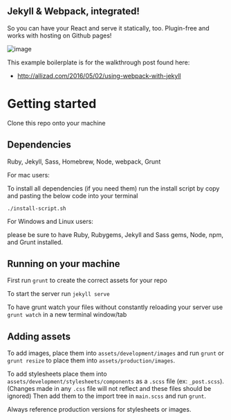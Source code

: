 ## Jekyll & Webpack, integrated!

So you can have your React and serve it statically, too. Plugin-free and works with hosting on Github pages!

![image](https://cloud.githubusercontent.com/assets/5208932/14959264/1f4a0504-1054-11e6-9971-5b5d5143112e.png)

This example boilerplate is for the walkthrough post found here:
- http://allizad.com/2016/05/02/using-webpack-with-jekyll

# Getting started

Clone this repo onto your machine

## Dependencies

Ruby, Jekyll, Sass, Homebrew, Node, webpack, Grunt

For mac users:

To install all dependencies (if you need them) run the install script by copy and pasting the below code into your terminal

`./install-script.sh`


For Windows and Linux users:

please be sure to have Ruby, Rubygems, Jekyll and Sass gems, Node, npm, and Grunt installed.

## Running on your machine

First run `grunt` to create the correct assets for your repo

To start the server run `jekyll serve`

To have grunt watch your files without constantly reloading your server use `grunt watch` in a new terminal window/tab

## Adding assets

To add images, place them into `assets/development/images` and run `grunt` or `grunt resize` to place them into `assets/production/images`.

To add stylesheets place them into `assets/development/stylesheets/components` as a `.scss` file (ex: `_post.scss`).
(Changes made in any `.css` file will not reflect and these files should be ignored) Then add them to the import tree in `main.scss` and run `grunt`.

Always reference production versions for stylesheets or images.
